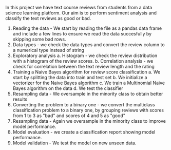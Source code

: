 In this project we have text course reviews from students from a data science learning platform. Our aim is to perform sentiment analysis and classify the text reviews as good or bad.
1. Reading the data - We start by reading the file as a pandas data frame and include a few lines to ensure we read the data succesfully by skipping some bad rows.
2. Data types - we check the data types and convert the review column to a numerical type instead of string
3. Exploratory analysis
   a. Histogram - we check the review distribution with a histogram of the review scores.
   b. Correlation analysis - we check for correlation between the text review length and the rating
4. Training a Naive Bayes algorithm for review score classification
   a. We start by splitting the data into train and test set
   b. We initialize a vectorizer for the Naive Bayes algorithm
   c. We train a Multinomial Naive Bayes algorithm on the data
   d. We test the classifier
5. Resampling data - We oversample in the minority class to obtain better results
6. Converting the problem to a binary one - we convert the multiclass classification problem to a binary one, by grouping reviews with scores from 1 to 3 as "bad" and scores of 4 and 5 as "good"
7. Resampling data - Again we oversample in the minority class to improve model performance.
8. Model evaluation - we create a classification report showing model performance.
9. Model validation - We test the model on new unseen data.
